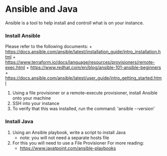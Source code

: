 # Ansible and Java

Ansible is a tool to help install and controll what is on your instance.

### Install Ansible
Please refer to the following documents:
    + https://docs.ansible.com/ansible/latest/installation_guide/intro_installation.html
    + https://www.terraform.io/docs/language/resources/provisioners/remote-exec.html
    + https://www.redhat.com/en/blog/ansible-101-ansible-beginners
    + https://docs.ansible.com/ansible/latest/user_guide/intro_getting_started.html
1. Using a file provisioner or a remote-execute provisioner, install Ansible onto your machine
2. SSH into your instance
2. To verify that this was installed, run the command: 'ansible --version'

### Install Java
1. Using an Ansible playbook, write a script to install Java
   + note: you will not need a separate hosts file
2. For this you will need to use a File Provisioner 
For more reading: 
   + https://www.javatpoint.com/ansible-playbooks

